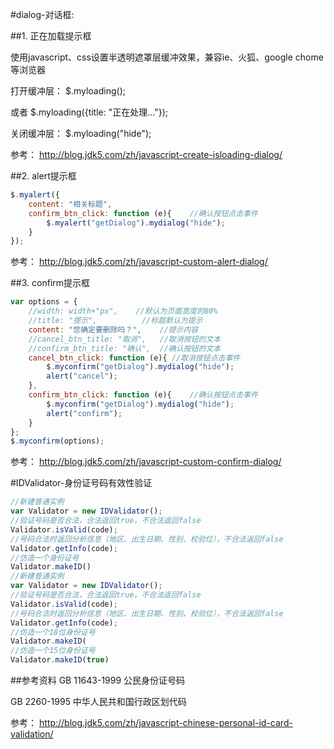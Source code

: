 #dialog-对话框:

##1. 正在加载提示框

使用javascript、css设置半透明遮罩层缓冲效果，兼容ie、火狐、google chome等浏览器

打开缓冲层： $.myloading();

或者 $.myloading({title: "正在处理..."});

关闭缓冲层： $.myloading("hide");

参考： http://blog.jdk5.com/zh/javascript-create-isloading-dialog/

##2. alert提示框
```javascript
$.myalert({
	content: "相关标题",
	confirm_btn_click: function (e){	//确认按钮点击事件
		$.myalert("getDialog").mydialog("hide");
	}
});
```
参考： http://blog.jdk5.com/zh/javascript-custom-alert-dialog/

##3. confirm提示框
```javascript
var options = {
	//width: width+"px", 	//默认为页面宽度的80%
	//title: "提示", 			//标题默认为提示
	content: "您确定要删除吗？",	//提示内容
	//cancel_btn_title: "取消", 	//取消按钮的文本
	//confirm_btn_title: "确认",	//确认按钮的文本
	cancel_btn_click: function (e){	//取消按钮点击事件
		$.myconfirm("getDialog").mydialog("hide");
		alert("cancel");
	},
	confirm_btn_click: function (e){	//确认按钮点击事件
		$.myconfirm("getDialog").mydialog("hide");
		alert("confirm");
	}
};
$.myconfirm(options);
```
参考： http://blog.jdk5.com/zh/javascript-custom-confirm-dialog/

#IDValidator-身份证号码有效性验证
```javascript
//新建普通实例
var Validator = new IDValidator();
//验证号码是否合法，合法返回true，不合法返回false
Validator.isValid(code);
//号码合法时返回分析信息（地区、出生日期、性别、校验位），不合法返回false
Validator.getInfo(code);
//仿造一个身份证号
Validator.makeID()
//新建普通实例
var Validator = new IDValidator();
//验证号码是否合法，合法返回true，不合法返回false
Validator.isValid(code);
//号码合法时返回分析信息（地区、出生日期、性别、校验位），不合法返回false
Validator.getInfo(code);
//仿造一个18位身份证号
Validator.makeID(
//仿造一个15位身份证号
Validator.makeID(true)
```
##参考资料
GB 11643-1999 公民身份证号码

GB 2260-1995 中华人民共和国行政区划代码

参考： http://blog.jdk5.com/zh/javascript-chinese-personal-id-card-validation/
